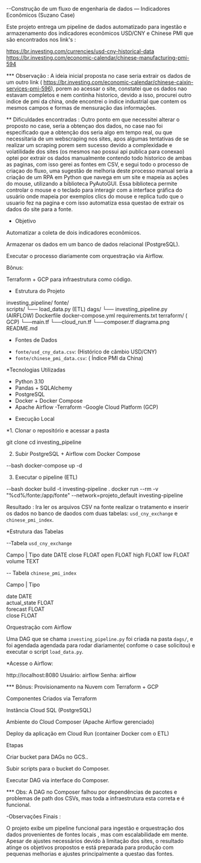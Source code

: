 --Construção de um fluxo de engenharia de dados — Indicadores Econômicos (Suzano Case)

Este projeto entrega um pipeline de dados automatizado para ingestão e armazenamento dos indicadores econômicos USD/CNY e Chinese PMI que são encontrados nos link's : 

https://br.investing.com/currencies/usd-cny-historical-data
https://br.investing.com/economic-calendar/chinese-manufacturing-pmi-594

*** Observação : A ideia inicial proposta no case seria extrair os dados de um outro link ( https://br.investing.com/economic-calendar/chinese-caixin-services-pmi-596), porem ao acessar o site, constatei que os dados nao estavam completos e nem continha historico, devido a isso, procurei outro indice de pmi da china, onde encontrei o indice industrial que contem os mesmos campos e formas de mensuração das informações. 

** Dificuldades encontradas : Outro ponto em que necessitei alterar o proposto no case, seria a obtençao dos dados, no case nao foi especificado que a obtenção dos  seria algo em tempo real, ou que necessitaria de um webscraping nos sites, apos algumas tentativas de se realizar um scraping porem sem sucesso devido a complexidade e volatilidade dos sites (os mesmos nao possui api publica para conexao) optei por extrair os dados manualmente contendo todo historico de ambas as paginas, com isso gerei as fontes em CSV, e segui todo o processo de criaçao do fluxo, uma sugestão de melhoria deste processo manual  seria a criação de um RPA em Python que navega em um site e mapeia as ações do mouse, utilizando a biblioteca PyAutoGUI. Essa biblioteca permite controlar o mouse e o teclado para interagir com a interface gráfica do usuário onde mapeia por exemplos clics do mouse e replica tudo que o usuario fez na pagina e com isso automatiza essa questao de extrair os dados do site para a fonte. 


* Objetivo

Automatizar a coleta de dois indicadores econômicos.

Armazenar os dados em um banco de dados relacional (PostgreSQL).

Executar o processo diariamente com orquestração via Airflow.

Bônus:

Terraform + GCP para infraestrutura como código.



* Estrutura do Projeto


investing_pipeline/
	fonte/             
	 scripts/
	   └── load_data.py          (ETL)
	 dags/
   	   └──  investing_pipeline.py (AIRFLOW)
	Dockerfile
	 docker-compose.yml
	requirements.txt
	 terraform/                ( GCP)
	└──main.tf
	└──cloud_run.tf
	└──composer.tf
	diagrama.png            
	README.md


* Fontes de Dados

- `fonte/usd_cny_data.csv`:  (Histórico de câmbio USD/CNY)
- `fonte/chinese_pmi_data.csv`: ( Índice PMI da China)


*Tecnologias Utilizadas

- Python 3.10
- Pandas + SQLAlchemy
- PostgreSQL
- Docker + Docker Compose
- Apache Airflow
-Terraform
-Google Cloud Platform (GCP)



* Execução Local

*1. Clonar o repositório e acessar a pasta

git clone <repo-url>
cd investing_pipeline

 2. Subir PostgreSQL + Airflow com Docker Compose

 --bash
docker-compose up -d


 3. Executar o pipeline (ETL)

--bash
docker build -t investing-pipeline .
docker run --rm -v "%cd%/fonte:/app/fonte" --network=projeto_default investing-pipeline


Resultado  : Ira ler os arquivos CSV na fonte realizar o tratamento e inserir os dados no banco de daodos com duas tabelas: `usd_cny_exchange` e `chinese_pmi_index`.



*Estrutura das Tabelas

--Tabela `usd_cny_exchange`

Campo  |	Tipo
date         DATE
close	FLOAT
open	FLOAT
high	FLOAT
low	FLOAT
volume	TEXT

-- Tabela `chinese_pmi_index`

 Campo   | Tipo   

 date               DATE   
 actual_state  FLOAT  
 forecast         FLOAT  
 close              FLOAT  



Orquestração com Airflow

Uma DAG que se chama `investing_pipeline.py` foi criada na pasta `dags/`, e foi agendada agendada para rodar diariamente( confome o case solicitou) e executar o script `load_data.py`.


*Acesse o Airflow:

http://localhost:8080
Usuário: airflow
Senha: airflow

*** Bônus: Provisionamento na Nuvem com Terraform + GCP

Componentes Criados via Terraform

Instância Cloud SQL (PostgreSQL)

Ambiente do Cloud Composer (Apache Airflow gerenciado)

Deploy da aplicação em Cloud Run (container Docker com o ETL)

Etapas

Criar bucket para DAGs no GCS..

Subir scripts para o bucket do Composer.

Executar DAG via interface do Composer.

*** Obs: A DAG no Composer falhou por dependências de pacotes e problemas de path dos CSVs, mas toda a infraestrutura esta correta e é funcional.



-Observações Finais : 

O projeto exibe um pipeline funcional para ingestão e orquestração dos dados provenientes de fontes locais , mas com escalabilidade em mente. Apesar de ajustes necessários devido à limitação dos sites, o resultado atinge os objetivos propostos e está preparada para produção com pequenas melhorias e ajustes principalmente a questao das fontes. 


